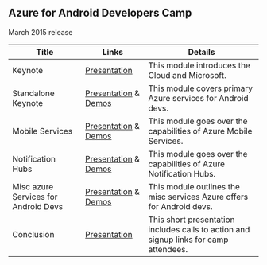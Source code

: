
## Azure for Android Developers Camp

March 2015 release


|  Title |  Links |  Details |
|---|---|---|
|Keynote|[Presentation](Presentation/Keynote/Keynote.pptx)|This module introduces the Cloud and Microsoft.|
|Standalone Keynote|[Presentation](Presentation/StandaloneKeynote/StandaloneKeynote.pptx) & [Demos](Presentation/StandaloneKeynote/Demos.md)|This module covers primary Azure services for Android devs.|
|Mobile Services|[Presentation](Presentation/MobileServices/MobileServices.pptx) & [Demos](Presentation/MobileServices/MobileServicesDemos.md)|This module goes over the capabilities of Azure Mobile Services.|
|Notification Hubs|[Presentation](Presentation/NotificationHubs/NotificationHubs.pptx) & [Demos](Presentation/MobileServices/NotificationHubsDemos.md)|This module goes over the capabilities of Azure Notification Hubs.|
|Misc azure Services for Android Devs|[Presentation](Presentation/MiscAndroidAzure/MiscAndroidAzure.pptx) & [Demos](Presentation/MiscAndroidAzure/MiscAndroidDemos.md)|This module outlines the misc services Azure offers for Android devs.|
|Conclusion|[Presentation](Presentation/Conclusion/Conclusion.pptx)|This short presentation includes calls to action and signup links for camp attendees.|

		